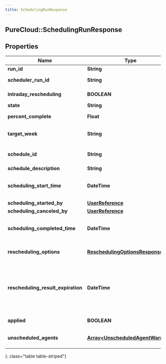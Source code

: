 ```yaml
---
title: SchedulingRunResponse
---
```

## PureCloud::SchedulingRunResponse

## Properties

|Name | Type | Description | Notes|
|------------ | ------------- | ------------- | -------------|
| **run_id** | **String** | ID of the schedule run | [optional] |
| **scheduler_run_id** | **String** | The runId from scheduler service.  Useful for debugging schedule errors | [optional] |
| **intraday_rescheduling** | **BOOLEAN** | Whether this is the result of a rescheduling request | [optional] |
| **state** | **String** | Status of the schedule run | [optional] |
| **percent_complete** | **Float** | Completion percentage of the schedule run | [optional] |
| **target_week** | **String** | The start date of the week for which the scheduling is done in yyyy-MM-dd format | [optional] |
| **schedule_id** | **String** | ID of the schedule. Does not apply to reschedule, see reschedulingOptions.existingScheduleId | [optional] |
| **schedule_description** | **String** | Description of the schedule | [optional] |
| **scheduling_start_time** | **DateTime** | Start time of the schedule run. Date time is represented as an ISO-8601 string. For example: yyyy-MM-ddTHH:mm:ss.SSSZ | [optional] |
| **scheduling_started_by** | [**UserReference**](UserReference.html) | User that started the schedule run | [optional] |
| **scheduling_canceled_by** | [**UserReference**](UserReference.html) | User that canceled the schedule run | [optional] |
| **scheduling_completed_time** | **DateTime** | Time at which the scheduling run was completed. Date time is represented as an ISO-8601 string. For example: yyyy-MM-ddTHH:mm:ss.SSSZ | [optional] |
| **rescheduling_options** | [**ReschedulingOptionsResponse**](ReschedulingOptionsResponse.html) | The selected options for the reschedule request. Will always be null if intradayRescheduling is false | [optional] |
| **rescheduling_result_expiration** | **DateTime** | When the rescheduling result data will expire. Results are kept temporarily as they should be applied as soon as possible after the run finishes.  Will always be null if intradayRescheduling is false. Date time is represented as an ISO-8601 string. For example: yyyy-MM-ddTHH:mm:ss.SSSZ | [optional] |
| **applied** | **BOOLEAN** | Whether the rescheduling run has been marked applied | [optional] |
| **unscheduled_agents** | [**Array&lt;UnscheduledAgentWarning&gt;**](UnscheduledAgentWarning.html) | Agents that were not scheduled in the rescheduling operation. Will always be null if intradayRescheduling is false | [optional] |
{: class="table table-striped"}


